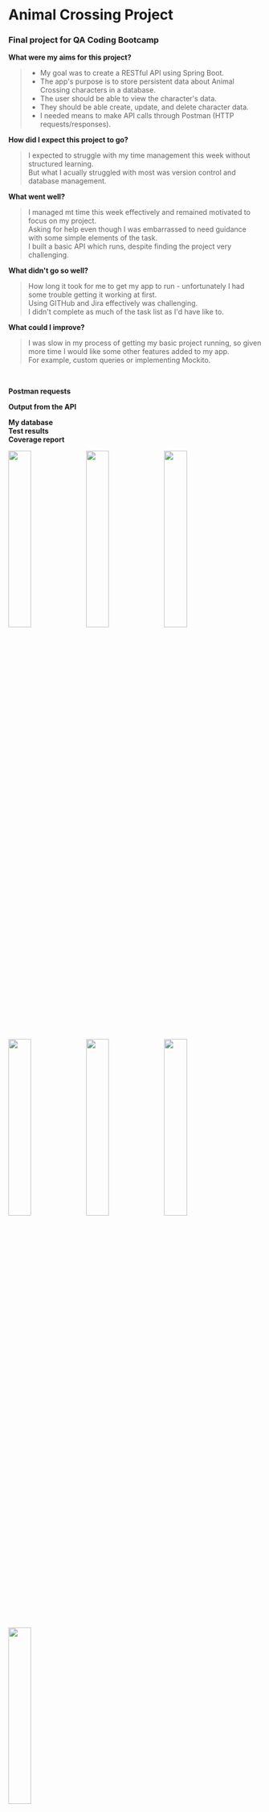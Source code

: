# Animal Crossing Project
### Final project for QA Coding Bootcamp

**What were my aims for this project?** <br />
> - My goal was to create a RESTful API using Spring Boot. <br />
> - The app's purpose is to store persistent data about Animal Crossing characters in a database.<br />
> - The user should be able to view the character's data.<br />
> - They should be able create, update, and delete character data.<br />
> - I needed means to make API calls through Postman (HTTP requests/responses).<br />


**How did I expect this project to go?**
> I expected to struggle with my time management this week without structured learning.<br />
> But what I acually struggled with most was version control and database management.

**What went well?**
>I managed mt time this week effectively and remained motivated to focus on my project.<br />
>Asking for help even though I was embarrassed to need guidance with some simple elements of the task. <br />
>I built a basic API which runs, despite finding the project very challenging. <br />

**What didn't go so well?**
>How long it took for me to get my app to run - unfortunately I had some trouble getting it working at first. <br />
>Using GITHub and Jira effectively was challenging.<br />
>I didn't complete as much of the task list as I'd have like to. <br />

**What could I improve?**
>I was slow in my process of getting my basic project running, so given more time I would like some other features added to my app.<br />
>For example, custom queries or implementing Mockito. <br />
<br />

**Postman requests**
<br />

**Output from the API**
<br />

**My database**
<br />
**Test results**
<br />
**Coverage report**
<br />



<img src="https://user-images.githubusercontent.com/91255587/141319172-7991a4e1-b839-49be-9974-2c05c00cc73c.png" width="30%"></img> <img src="https://user-images.githubusercontent.com/91255587/141319201-4f11dd1a-34a4-4ccf-a9bf-a029f2ff190a.png" width="30%"></img> <img src="https://cloud.githubusercontent.com/assets/4307137/10105290/2a183f3a-63ae-11e5-9380-50d9f6d8afd6.png" width="30%"></img> <img src="https://cloud.githubusercontent.com/assets/4307137/10105284/26aa7ad4-63ae-11e5-88b7-bc523a095c9f.png" width="30%"></img> <img src="https://cloud.githubusercontent.com/assets/4307137/10105288/28698fae-63ae-11e5-8ba7-a62360a8e8a7.png" width="30%"></img> <img src="https://cloud.githubusercontent.com/assets/4307137/10105283/251b6868-63ae-11e5-9918-b789d9d682ec.png" width="30%"></img> <img src="https://cloud.githubusercontent.com/assets/4307137/10105290/2a183f3a-63ae-11e5-9380-50d9f6d8afd6.png" width="30%"></img> 
